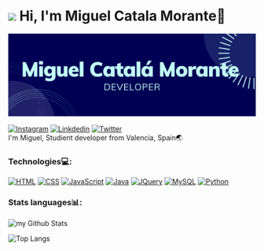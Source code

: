 
  # <img src="https://media2.giphy.com/media/v1.Y2lkPTc5MGI3NjExeTg1NXluem5saWMwcWx4cmp4YWQyYW54YzN6dTB6bGc5dXY1MnJ1MCZlcD12MV9pbnRlcm5hbF9naWZfYnlfaWQmY3Q9Zw/du3J3cXyzhj75IOgvA/giphy.gif" width="70"/> Hi, I'm Miguel Catala Morante👋

<img src="Un Sitio Genial.png" width="800">

[![Instagram](https://img.shields.io/badge/Instagram-E4405F?style=for-the-badge&logo=instagram&logoColor=white)](https://www.instagram.com/migueelcatala/)
[![Linkdedin](https://img.shields.io/badge/LinkedIn-0077B5?style=for-the-badge&logo=linkedin&logoColor=white)](https://www.linkedin.com/in/miguel-catal%C3%A1-174161297/)
[![Twitter](https://img.shields.io/badge/Twitter-1DA1F2?style=for-the-badge&logo=twitter&logoColor=white)](https://x.com/Miguelcatalaa)
<br>
I'm Miguel, Studient developer from Valencia, Spain🌏
<h3>Technologies💻:</h3>

[![HTML](https://img.shields.io/badge/HTML5-E34F26?style=for-the-badge&logo=html5&logoColor=white)]()
[![CSS](https://img.shields.io/badge/CSS-239120?&style=for-the-badge&logo=css3&logoColor=white)]()
[![JavaScript](https://img.shields.io/badge/JavaScript-F7DF1E?style=for-the-badge&logo=javascript&logoColor=black)]()
[![Java](  https://img.shields.io/badge/Java-ED8B00?style=for-the-badge&logo=openjdk&logoColor=white)]()
[![JQuery](https://img.shields.io/badge/jQuery-0769AD?style=for-the-badge&logo=jquery&logoColor=white)]()
[![MySQL](https://img.shields.io/badge/MySQL-00000F?style=for-the-badge&logo=mysql&logoColor=white)]()
[![Python](https://img.shields.io/badge/Python-14354C?style=for-the-badge&logo=python&logoColor=white)]()

<h3>Stats languages📊:</h3>

<img align="center" src="https://github-readme-stats.vercel.app/api?username=miguelcatalamorante&include_all_commits=true&count_private=true&show_icons=true&line_height=20&title_color=2B5BBD&icon_color=1124BB&text_color=A1A1A1&bg_color=0,000000,130F40" alt="my Github Stats"/>

![Top Langs](https://github-readme-stats.vercel.app/api/top-langs/?username=miguelcatalamorante&layout=compact)

<br>
